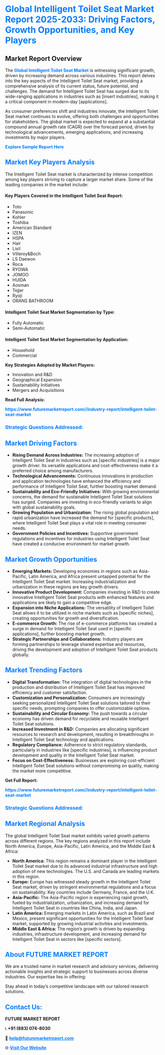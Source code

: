 <h1 style="color: #007BFF;">Global Intelligent Toilet Seat Market Report 2025-2033: Driving Factors, Growth Opportunities, and Key Players</h1>

<section id="overview">
<h2>Market Report Overview</h2>
<p>The <a href="https://www.futuremarketreport.com//industry-report/intelligent-toilet-seat-market" style="color: #007BFF; text-decoration: none;"><strong>Global Intelligent Toilet Seat Market</strong></a> is witnessing significant growth, driven by increasing demand across various industries. This report delves into the key aspects of the Intelligent Toilet Seat market, providing a comprehensive analysis of its current status, future potential, and challenges. The demand for Intelligent Toilet Seat has surged due to its wide-ranging applications in industries such as [insert industries], making it a critical component in modern-day [applications].</p>
<p>As consumer preferences shift and industries innovate, the Intelligent Toilet Seat market continues to evolve, offering both challenges and opportunities for stakeholders. The global market is expected to expand at a substantial compound annual growth rate (CAGR) over the forecast period, driven by technological advancements, emerging applications, and increasing investments by major players.</p>
</section>

<section id="overview">
<p><a href="https://www.futuremarketreport.com//request-sample/reportId=85599" style="color: #007BFF; text-decoration: none;"><strong>Explore Sample Report Here</strong></a></p>
</section>

<section id="key-players">
<h2 style="color: #007BFF;">Market Key Players Analysis</h2>
<p>The Intelligent Toilet Seat market is characterized by intense competition among key players striving to capture a larger market share. Some of the leading companies in the market include:</p>
<h4>Key Players Covered in the Intelligent Toilet Seat Report:</h4>
<ul><li>Toto</li><li>Panasonic</li><li>Kohler</li><li>Toshiba</li><li>American Standard</li><li>IZEN</li><li>HSPA</li><li>Hair</li><li>Lixil</li><li>Villeroy&amp;Boch</li><li>LS Daewon</li><li>Roca</li><li>RYOWA</li><li>JOMOO</li><li>HUIDA</li><li>Aosman</li><li>Tejjer</li><li>Ryoji</li><li>ORANS BATHROOM</li></ul>
<h4>Intelligent Toilet Seat Market Segmentation by Type:</h4>
<ul><li>Fully Automatic</li><li>Semi-Automatic</li></ul>

<h4>Intelligent Toilet Seat Market Segmentation by Application:</h4>
<ul><li>Household</li><li>Commercial</li></ul>
<p><strong>Key Strategies Adopted by Market Players:</strong></p>
<ul>
<li>Innovation and R&D</li>
<li>Geographical Expansion</li>
<li>Sustainability Initiatives</li>
<li>Mergers and Acquisitions</li>
</ul>
</section>

<section>
<p><strong>Read Full Analysis: </strong></p><a href="https://www.futuremarketreport.com//industry-report/intelligent-toilet-seat-market" style="color: #007BFF; text-decoration: none;"><strong>https://www.futuremarketreport.com//industry-report/intelligent-toilet-seat-market</strong></a>
<h3 style="color: #007BFF;">Strategic Questions Addressed:</h3>
</section>

<section id="driving-factors">
<h2 style="color: #007BFF;">Market Driving Factors</h2>
<ul>
<li><strong>Rising Demand Across Industries:</strong> The increasing adoption of Intelligent Toilet Seat in industries such as [specific industries] is a major growth driver. Its versatile applications and cost-effectiveness make it a preferred choice among manufacturers.</li>
<li><strong>Technological Advancements:</strong> Continuous innovations in production and application technologies have enhanced the efficiency and performance of Intelligent Toilet Seat, further boosting market demand.</li>
<li><strong>Sustainability and Eco-Friendly Initiatives:</strong> With growing environmental concerns, the demand for sustainable Intelligent Toilet Seat solutions has surged. Companies are investing in eco-friendly variants to align with global sustainability goals.</li>
<li><strong>Growing Population and Urbanization:</strong> The rising global population and rapid urbanization have increased the demand for [specific products], where Intelligent Toilet Seat plays a vital role in meeting consumer needs.</li>
<li><strong>Government Policies and Incentives:</strong> Supportive government regulations and incentives for industries using Intelligent Toilet Seat have created a conducive environment for market growth.</li>
</ul>
</section>

<section id="growth-opportunities">
<h2 style="color: #007BFF;">Market Growth Opportunities</h2>
<ul>
<li><strong>Emerging Markets:</strong> Developing economies in regions such as Asia-Pacific, Latin America, and Africa present untapped potential for the Intelligent Toilet Seat market. Increasing industrialization and urbanization in these regions are key growth drivers.</li>
<li><strong>Innovative Product Development:</strong> Companies investing in R&D to create innovative Intelligent Toilet Seat products with enhanced features and applications are likely to gain a competitive edge.</li>
<li><strong>Expansion into Niche Applications:</strong> The versatility of Intelligent Toilet Seat allows it to be utilized in niche markets such as [specific niches], creating opportunities for growth and diversification.</li>
<li><strong>E-commerce Growth:</strong> The rise of e-commerce platforms has created a surge in demand for Intelligent Toilet Seat used in [specific applications], further boosting market growth.</li>
<li><strong>Strategic Partnerships and Collaborations:</strong> Industry players are forming partnerships to leverage shared expertise and resources, driving the development and adoption of Intelligent Toilet Seat products globally.</li>
</ul>
</section>

<section id="trending-factors">
<h2 style="color: #007BFF;">Market Trending Factors</h2>
<ul>
<li><strong>Digital Transformation:</strong> The integration of digital technologies in the production and distribution of Intelligent Toilet Seat has improved efficiency and customer satisfaction.</li>
<li><strong>Customization and Personalization:</strong> Consumers are increasingly seeking personalized Intelligent Toilet Seat solutions tailored to their specific needs, prompting companies to offer customizable options.</li>
<li><strong>Sustainability and Circular Economy:</strong> The push towards a circular economy has driven demand for recyclable and reusable Intelligent Toilet Seat solutions.</li>
<li><strong>Increased Investment in R&D:</strong> Companies are allocating significant resources to research and development, resulting in breakthroughs in Intelligent Toilet Seat technology and applications.</li>
<li><strong>Regulatory Compliance:</strong> Adherence to strict regulatory standards, particularly in industries like [specific industries], is influencing product development and quality in the Intelligent Toilet Seat market.</li>
<li><strong>Focus on Cost-Effectiveness:</strong> Businesses are exploring cost-efficient Intelligent Toilet Seat solutions without compromising on quality, making the market more competitive.</li>
</ul>
</section>

<section>
<p><strong>Get Full Report: </strong></p><a href="https://www.futuremarketreport.com//industry-report/intelligent-toilet-seat-market" style="color: #007BFF; text-decoration: none;"><strong>https://www.futuremarketreport.com//industry-report/intelligent-toilet-seat-market</strong></a>
<h3 style="color: #007BFF;">Strategic Questions Addressed:</h3>
</section>


<section id="regional-analysis">
<h2 style="color: #007BFF;">Market Regional Analysis</h2>
<p>The global Intelligent Toilet Seat market exhibits varied growth patterns across different regions. The key regions analyzed in this report include North America, Europe, Asia-Pacific, Latin America, and the Middle East & Africa:</p>
<ul>
<li><strong>North America:</strong> This region remains a dominant player in the Intelligent Toilet Seat market due to its advanced industrial infrastructure and high adoption of new technologies. The U.S. and Canada are leading markets in this region.</li>
<li><strong>Europe:</strong> Europe has witnessed steady growth in the Intelligent Toilet Seat market, driven by stringent environmental regulations and a focus on sustainability. Key countries include Germany, France, and the U.K.</li>
<li><strong>Asia-Pacific:</strong> The Asia-Pacific region is experiencing rapid growth, fueled by industrialization, urbanization, and increasing demand for Intelligent Toilet Seat in countries like China, India, and Japan.</li>
<li><strong>Latin America:</strong> Emerging markets in Latin America, such as Brazil and Mexico, present significant opportunities for the Intelligent Toilet Seat market, supported by growing industrial activities and investments.</li>
<li><strong>Middle East & Africa:</strong> The region’s growth is driven by expanding industries, infrastructure development, and increasing demand for Intelligent Toilet Seat in sectors like [specific sectors].</li>
</ul>
</section>

<footer>
<h2 style="color: #007BFF;">About FUTURE MARKET REPORT</h2>
<p>We are a trusted name in market research and advisory services, delivering actionable insights and strategic support to businesses across diverse industries. Our expertise lies in offering:</p>

<p>Stay ahead in today’s competitive landscape with our tailored research solutions.</p>

<h2 style="color: #007BFF;">Contact Us:</h2>
<p><strong>FUTURE MARKET REPORT</strong></p>
<p>📞 <strong>+91 (883) 074-8030</strong></p>
<p>📧 <strong><a href="mailto:help@futuremarketreport.com" style="color: #007BFF;">help@futuremarketreport.com</a></strong></p>
<p>🌐 <strong><a href="https://www.futuremarketreport.com/" style="color: #007BFF;">Visit Our Website</a></strong></p>
</footer>